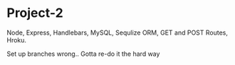 # Project-2
Node, Express, Handlebars, MySQL, Sequlize ORM, GET and POST Routes, Hroku.

Set up branches wrong.. Gotta re-do it the hard way
